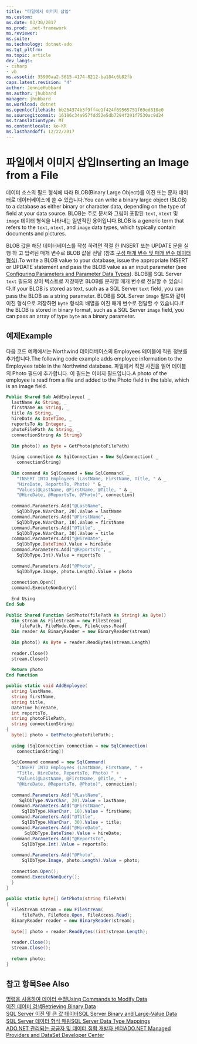 ```yaml
---
title: "파일에서 이미지 삽입"
ms.custom: 
ms.date: 03/30/2017
ms.prod: .net-framework
ms.reviewer: 
ms.suite: 
ms.technology: dotnet-ado
ms.tgt_pltfrm: 
ms.topic: article
dev_langs:
- csharp
- vb
ms.assetid: 35900aa2-5615-4174-8212-ba184c6b82fb
caps.latest.revision: "4"
author: JennieHubbard
ms.author: jhubbard
manager: jhubbard
ms.workload: dotnet
ms.openlocfilehash: bb264374b3f9ff4e1f424f69565751f69ed810e0
ms.sourcegitcommit: 16186c34a957fdd52e5db7294f291f7530ac9d24
ms.translationtype: MT
ms.contentlocale: ko-KR
ms.lasthandoff: 12/22/2017
---
```

# <a name="inserting-an-image-from-a-file"></a><span data-ttu-id="dff7d-102">파일에서 이미지 삽입</span><span class="sxs-lookup"><span data-stu-id="dff7d-102">Inserting an Image from a File</span></span>
<span data-ttu-id="dff7d-103">데이터 소스의 필드 형식에 따라 BLOB(Binary Large Object)를 이진 또는 문자 데이터로 데이터베이스에 쓸 수 있습니다.</span><span class="sxs-lookup"><span data-stu-id="dff7d-103">You can write a binary large object (BLOB) to a database as either binary or character data, depending on the type of field at your data source.</span></span> <span data-ttu-id="dff7d-104">BLOB는 주로 문서와 그림이 포함된 `text`, `ntext` 및 `image` 데이터 형식을 나타내는 일반적인 용어입니다.</span><span class="sxs-lookup"><span data-stu-id="dff7d-104">BLOB is a generic term that refers to the `text`, `ntext`, and `image` data types, which typically contain documents and pictures.</span></span>  
  
 <span data-ttu-id="dff7d-105">BLOB 값을 해당 데이터베이스를 작성 하려면 적절 한 INSERT 또는 UPDATE 문을 실행 하 고 입력된 매개 변수로 BLOB 값을 전달 (참조 [구성 매개 변수 및 매개 변수 데이터 형식](../../../../../docs/framework/data/adonet/configuring-parameters-and-parameter-data-types.md)).</span><span class="sxs-lookup"><span data-stu-id="dff7d-105">To write a BLOB value to your database, issue the appropriate INSERT or UPDATE statement and pass the BLOB value as an input parameter (see [Configuring Parameters and Parameter Data Types](../../../../../docs/framework/data/adonet/configuring-parameters-and-parameter-data-types.md)).</span></span> <span data-ttu-id="dff7d-106">BLOB를 SQL Server `text` 필드와 같이 텍스트로 저장하면 BLOB를 문자열 매개 변수로 전달할 수 있습니다.</span><span class="sxs-lookup"><span data-stu-id="dff7d-106">If your BLOB is stored as text, such as a SQL Server `text` field, you can pass the BLOB as a string parameter.</span></span> <span data-ttu-id="dff7d-107">BLOB를 SQL Server `image` 필드와 같이 이진 형식으로 저장하면 `byte` 형식의 배열을 이진 매개 변수로 전달할 수 있습니다.</span><span class="sxs-lookup"><span data-stu-id="dff7d-107">If the BLOB is stored in binary format, such as a SQL Server `image` field, you can pass an array of type `byte` as a binary parameter.</span></span>  
  
## <a name="example"></a><span data-ttu-id="dff7d-108">예제</span><span class="sxs-lookup"><span data-stu-id="dff7d-108">Example</span></span>  
 <span data-ttu-id="dff7d-109">다음 코드 예제에서는 Northwind 데이터베이스의 Employees 테이블에 직원 정보를 추가합니다.</span><span class="sxs-lookup"><span data-stu-id="dff7d-109">The following code example adds employee information to the Employees table in the Northwind database.</span></span> <span data-ttu-id="dff7d-110">파일에서 직원 사진을 읽어 테이블의 Photo 필드에 추가합니다. 이 필드는 이미지 필드입니다.</span><span class="sxs-lookup"><span data-stu-id="dff7d-110">A photo of the employee is read from a file and added to the Photo field in the table, which is an image field.</span></span>  
  
```vb  
Public Shared Sub AddEmployee( _  
  lastName As String, _  
  firstName As String, _  
  title As String, _  
  hireDate As DateTime, _  
  reportsTo As Integer, _  
  photoFilePath As String, _  
  connectionString As String)  
  
  Dim photo() as Byte = GetPhoto(photoFilePath)  
  
  Using connection As SqlConnection = New SqlConnection( _  
    connectionString)  
  
  Dim command As SqlCommand = New SqlCommand( _  
    "INSERT INTO Employees (LastName, FirstName, Title, " & _  
    "HireDate, ReportsTo, Photo) " & _  
    "Values(@LastName, @FirstName, @Title, " & _  
    "@HireDate, @ReportsTo, @Photo)", connection)   
  
  command.Parameters.Add("@LastName",  _  
    SqlDbType.NVarChar, 20).Value = lastName  
  command.Parameters.Add("@FirstName", _  
    SqlDbType.NVarChar, 10).Value = firstName  
  command.Parameters.Add("@Title", _  
    SqlDbType.NVarChar, 30).Value = title  
  command.Parameters.Add("@HireDate", _  
    SqlDbType.DateTime).Value = hireDate  
  command.Parameters.Add("@ReportsTo", _  
    SqlDbType.Int).Value = reportsTo  
  
  command.Parameters.Add("@Photo", _  
    SqlDbType.Image, photo.Length).Value = photo  
  
  connection.Open()  
  command.ExecuteNonQuery()  
  
  End Using  
End Sub  
  
Public Shared Function GetPhoto(filePath As String) As Byte()  
  Dim stream As FileStream = new FileStream( _  
     filePath, FileMode.Open, FileAccess.Read)  
  Dim reader As BinaryReader = new BinaryReader(stream)  
  
  Dim photo() As Byte = reader.ReadBytes(stream.Length)  
  
  reader.Close()  
  stream.Close()  
  
  Return photo  
End Function  
```  
  
```csharp  
public static void AddEmployee(  
  string lastName,   
  string firstName,   
  string title,   
  DateTime hireDate,   
  int reportsTo,   
  string photoFilePath,   
  string connectionString)  
{  
  byte[] photo = GetPhoto(photoFilePath);  
  
  using (SqlConnection connection = new SqlConnection(  
    connectionString))  
  
  SqlCommand command = new SqlCommand(  
    "INSERT INTO Employees (LastName, FirstName, " +  
    "Title, HireDate, ReportsTo, Photo) " +  
    "Values(@LastName, @FirstName, @Title, " +  
    "@HireDate, @ReportsTo, @Photo)", connection);   
  
  command.Parameters.Add("@LastName",    
     SqlDbType.NVarChar, 20).Value = lastName;  
  command.Parameters.Add("@FirstName",   
      SqlDbType.NVarChar, 10).Value = firstName;  
  command.Parameters.Add("@Title",       
      SqlDbType.NVarChar, 30).Value = title;  
  command.Parameters.Add("@HireDate",   
       SqlDbType.DateTime).Value = hireDate;  
  command.Parameters.Add("@ReportsTo",   
      SqlDbType.Int).Value = reportsTo;  
  
  command.Parameters.Add("@Photo",  
      SqlDbType.Image, photo.Length).Value = photo;  
  
  connection.Open();  
  command.ExecuteNonQuery();  
  }  
}  
  
public static byte[] GetPhoto(string filePath)  
{  
  FileStream stream = new FileStream(  
      filePath, FileMode.Open, FileAccess.Read);  
  BinaryReader reader = new BinaryReader(stream);  
  
  byte[] photo = reader.ReadBytes((int)stream.Length);  
  
  reader.Close();  
  stream.Close();  
  
  return photo;  
}  
```  
  
## <a name="see-also"></a><span data-ttu-id="dff7d-111">참고 항목</span><span class="sxs-lookup"><span data-stu-id="dff7d-111">See Also</span></span>  
 [<span data-ttu-id="dff7d-112">명령을 사용하여 데이터 수정</span><span class="sxs-lookup"><span data-stu-id="dff7d-112">Using Commands to Modify Data</span></span>](../../../../../docs/framework/data/adonet/using-commands-to-modify-data.md)  
 [<span data-ttu-id="dff7d-113">이진 데이터 검색</span><span class="sxs-lookup"><span data-stu-id="dff7d-113">Retrieving Binary Data</span></span>](../../../../../docs/framework/data/adonet/retrieving-binary-data.md)  
 [<span data-ttu-id="dff7d-114">SQL Server 이진 및 큰 값 데이터</span><span class="sxs-lookup"><span data-stu-id="dff7d-114">SQL Server Binary and Large-Value Data</span></span>](../../../../../docs/framework/data/adonet/sql/sql-server-binary-and-large-value-data.md)  
 [<span data-ttu-id="dff7d-115">SQL Server 데이터 형식 매핑</span><span class="sxs-lookup"><span data-stu-id="dff7d-115">SQL Server Data Type Mappings</span></span>](../../../../../docs/framework/data/adonet/sql-server-data-type-mappings.md)  
 [<span data-ttu-id="dff7d-116">ADO.NET 관리되는 공급자 및 데이터 집합 개발자 센터</span><span class="sxs-lookup"><span data-stu-id="dff7d-116">ADO.NET Managed Providers and DataSet Developer Center</span></span>](http://go.microsoft.com/fwlink/?LinkId=217917)
